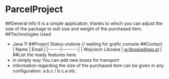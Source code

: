 # ParcelProject 
##General Info
  It is a simple application, thanks to which you can adjust the size of the package to suit size and weight of the purchased item.
##Technologies Used
  * Java 11
##Project Status
  undone // waiting for grafic console
##Contact
  | Name | Email |
  |------|--------|
  | Wojciech Liboska | w.liboska@wp.pl |
##List the ready features here:
  * in simply way You can add new boxes for transport
  * information regarding the size of the purchased item can be given in any configuration: a.b.c / b.c.a etc.
